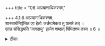 +++
title = "06 आप्रयाणाधिकरणम्"

+++
4.1.6 आप्रयाणाधिकरणम्  
शास्त्रार्थनिर्वृत्तित एव हेतोः कर्तव्यमेकत्र तु वासरे तत् ।  
एतन्न संसिद्ध्यति 'यावदायुः' इत्येव शब्दात् विधितश्च तस्य ॥ 6 ॥

<details><summary>टीका</summary>

4.1.6 आप्रयाणाधिकरणम् The prima facie view is : it is sufficient to perform meditation only for a day as it would satisfy the requirements of the scriptural injuction. This contention is wrong because meditation is to be continued till the time of death as there is the specific statement which declare 'thus meditating throughout one`s life one attains Brahman'.1 Notes : 1. छान्द् Up., VIII.xv.1.
</details>

